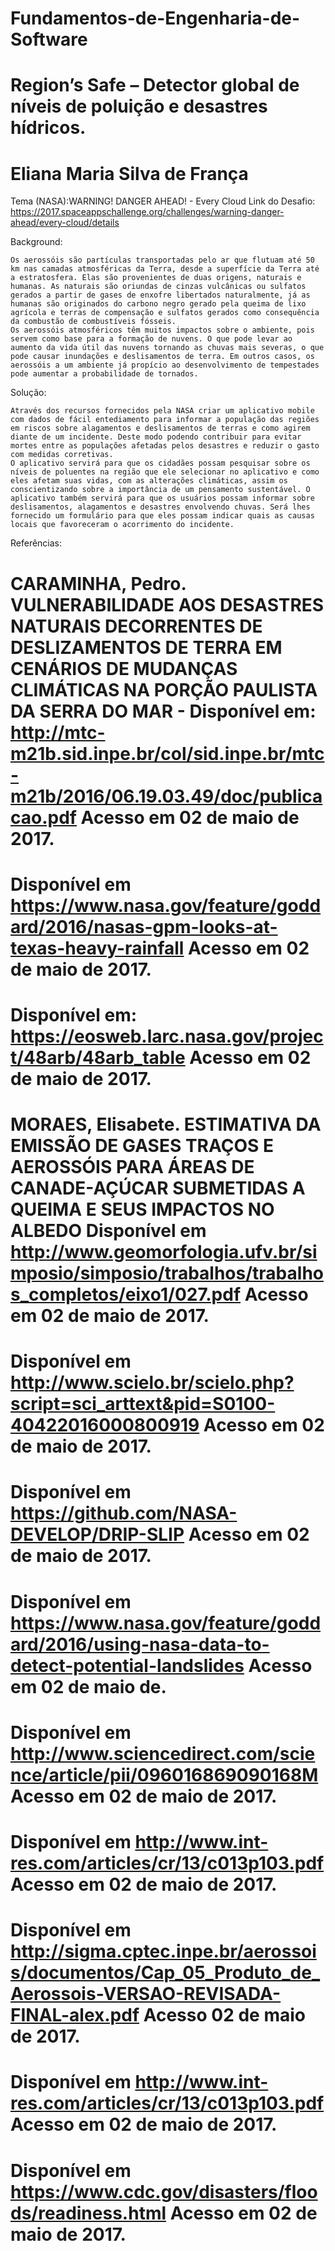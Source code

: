 # Fundamentos-de-Engenharia-de-Software

# Region’s Safe – Detector global de níveis de poluição e desastres hídricos. 
# Eliana Maria Silva de França



Tema (NASA):WARNING! DANGER AHEAD! - Every Cloud
Link do Desafio: https://2017.spaceappschallenge.org/challenges/warning-danger-ahead/every-cloud/details


 Background:

	Os aerossóis são partículas transportadas pelo ar que flutuam até 50 km nas camadas atmosféricas da Terra, desde a superfície da Terra até a estratosfera. Elas são provenientes de duas origens, naturais e humanas. As naturais são oriundas de cinzas vulcânicas ou sulfatos gerados a partir de gases de enxofre libertados naturalmente, já as humanas são originados do carbono negro gerado pela queima de lixo agrícola e terras de compensação e sulfatos gerados como consequência da combustão de combustíveis fósseis. 
	Os aerossóis atmosféricos têm muitos impactos sobre o ambiente, pois servem como base para a formação de nuvens. O que pode levar ao aumento da vida útil das nuvens tornando as chuvas mais severas, o que pode causar inundações e deslisamentos de terra. Em outros casos, os aerossóis a um ambiente já propício ao desenvolvimento de tempestades pode aumentar a probabilidade de tornados.


Solução:

	Através dos recursos fornecidos pela NASA criar um aplicativo mobile com dados de fácil entediamento para informar a população das regiões em riscos sobre alagamentos e deslisamentos de terras e como agirem diante de um incidente. Deste modo podendo contribuir para evitar mortes entre as populações afetadas pelos desastres e reduzir o gasto com medidas corretivas.
	O aplicativo servirá para que os cidadães possam pesquisar sobre os níveis de poluentes na região que ele selecionar no aplicativo e como eles afetam suas vidas, com as alterações climáticas, assim os conscientizando sobre a importância de um pensamento sustentável. O aplicativo também servirá para que os usuários possam informar sobre deslisamentos, alagamentos e desastres envolvendo chuvas. Será lhes fornecido um formulário para que eles possam indicar quais as causas locais que favoreceram o acorrimento do incidente.

Referências: 

# CARAMINHA, Pedro. VULNERABILIDADE AOS DESASTRES NATURAIS DECORRENTES DE DESLIZAMENTOS DE TERRA EM CENÁRIOS DE MUDANÇAS CLIMÁTICAS NA PORÇÃO PAULISTA DA SERRA DO MAR - Disponível em: <http://mtc-m21b.sid.inpe.br/col/sid.inpe.br/mtc-m21b/2016/06.19.03.49/doc/publicacao.pdf>  Acesso em 02 de maio de 2017.
# Disponível em <https://www.nasa.gov/feature/goddard/2016/nasas-gpm-looks-at-texas-heavy-rainfall> Acesso em 02 de maio de 2017.
# Disponível em: <https://eosweb.larc.nasa.gov/project/48arb/48arb_table> Acesso em 02 de maio de 2017.
# MORAES, Elisabete. ESTIMATIVA DA EMISSÃO DE GASES TRAÇOS E AEROSSÓIS PARA ÁREAS DE CANADE-AÇÚCAR SUBMETIDAS A QUEIMA E SEUS IMPACTOS NO ALBEDO  Disponível em <http://www.geomorfologia.ufv.br/simposio/simposio/trabalhos/trabalhos_completos/eixo1/027.pdf>  Acesso em 02 de maio de 2017.
# Disponível em <http://www.scielo.br/scielo.php?script=sci_arttext&pid=S0100-40422016000800919> Acesso em 02 de maio de 2017.
# Disponível em <https://github.com/NASA-DEVELOP/DRIP-SLIP> Acesso em 02 de maio de 2017.
# Disponível em <https://www.nasa.gov/feature/goddard/2016/using-nasa-data-to-detect-potential-landslides>  Acesso em 02 de maio de.
# Disponível em <http://www.sciencedirect.com/science/article/pii/096016869090168M> Acesso em 02 de maio de 2017.
# Disponível em <http://www.int-res.com/articles/cr/13/c013p103.pdf> Acesso em 02 de maio de 2017.
# Disponível em <http://sigma.cptec.inpe.br/aerossois/documentos/Cap_05_Produto_de_Aerossois-VERSAO-REVISADA-FINAL-alex.pdf> Acesso 02 de maio de 2017.
# Disponível em <http://www.int-res.com/articles/cr/13/c013p103.pdf> Acesso em 02 de maio de 2017.
# Disponível em <https://www.cdc.gov/disasters/floods/readiness.html>  Acesso em 02 de maio de 2017.
